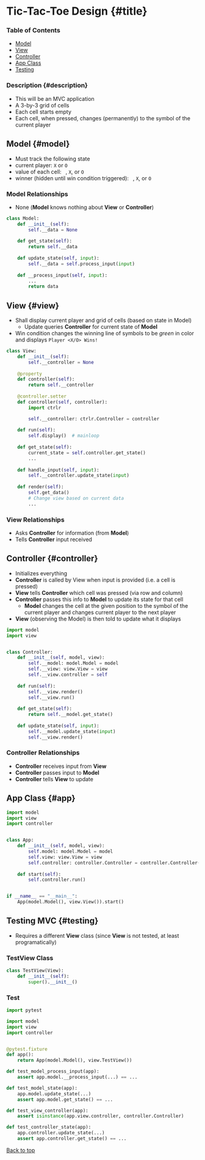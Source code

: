 # Tic-Tac-Toe Design {#title}

### Table of Contents

- [Model](#model)
- [View](#view)
- [Controller](#controller)
- [App Class](#app)
- [Testing](#testing)

### Description {#description}

- This will be an MVC application
- A 3-by-3 grid of cells
- Each cell starts empty
- Each cell, when pressed, changes (permanently) to the symbol of the current player

## Model {#model}

- Must track the following state
- current player: `X` or `O`
- value of each cell: ` `, `X`, or `O`
- winner (hidden until win condition triggered): ` `, `X`, or `O`

### Model Relationships

- None (**Model** knows nothing about **View** or **Controller**)

```python
class Model:
    def __init__(self):
        self.__data = None
    
    def get_state(self):
        return self.__data
    
    def update_state(self, input):
        self.__data = self.process_input(input)
    
    def __process_input(self, input):
        ...
        return data
```

## View {#view}

- Shall display current player and grid of cells (based on state in Model)
    - Update queries **Controller** for current state of **Model**
- Win condition changes the winning line of symbols to be *green* in color and displays `Player <X/O> Wins!`

```python
class View:
    def __init__(self):
        self.__controller = None
    
    @property
    def controller(self):
        return self.__controller
    
    @controller.setter
    def controller(self, controller):
        import ctrlr

        self.__controller: ctrlr.Controller = controller
    
    def run(self):
        self.display()  # mainloop
    
    def get_state(self):
        current_state = self.controller.get_state()
        ...
    
    def handle_input(self, input):
        self.__controller.update_state(input)
    
    def render(self):
        self.get_data()
        # Change view based on current data
        ...
```

### View Relationships

- Asks **Controller** for information (from **Model**)
- Tells **Controller** input received

## Controller {#controller}

- Initializes everything
- **Controller** is called by View when input is provided (i.e. a cell is pressed)
- **View** tells **Controller** which cell was pressed (via row and column)
- **Controller** passes this info to **Model** to update its state for that cell
    - **Model** changes the cell at the given position to the symbol of the current player and changes current player to the next player
- **View** (observing the Model) is then told to update what it displays

```python
import model
import view


class Controller:
    def __init__(self, model, view):
        self.__model: model.Model = model
        self.__view: view.View = view
        self.__view.controller = self
    
    def run(self):
        self.__view.render()
        self.__view.run()
    
    def get_state(self):
        return self.__model.get_state()
    
    def update_state(self, input):
        self.__model.update_state(input)
        self.__view.render()
```

### Controller Relationships

- **Controller** receives input from **View**
- **Controller** passes input to **Model**
- **Controller** tells **View** to update

## App Class {#app}

```python
import model
import view
import controller


class App:
    def __init__(self, model, view):
        self.model: model.Model = model
        self.view: view.View = view
        self.controller: controller.Controller = controller.Controller(self.model, self.view)
    
    def start(self):
        self.controller.run()


if __name__ == "__main__":
    App(model.Model(), view.View()).start()
```

## Testing MVC {#testing}

- Requires a different **View** class (since **View** is not tested, at least programatically)

### TestView Class

```python
class TestView(View):
    def __init__(self):
        super().__init__()
```

### Test

```python
import pytest

import model
import view
import controller


@pytest.fixture
def app():
    return App(model.Model(), view.TestView())

def test_model_process_input(app):
    assert app.model.__process_input(...) == ...

def test_model_state(app):
    app.model.update_state(...)
    assert app.model.get_state() == ...

def test_view_controller(app):
    assert isinstance(app.view.controller, controller.Controller)

def test_controller_state(app):
    app.controller.update_state(...)
    assert app.controller.get_state() == ...
```

[Back to top](#title)